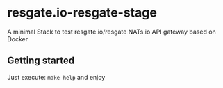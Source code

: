 # resgate.io-resgate-stage

A minimal Stack to test resgate.io/resgate NATs.io API gateway based on Docker

## Getting started

Just execute: `make help` and enjoy
